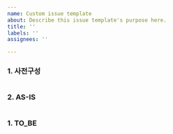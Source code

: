 ```yaml
---
name: Custom issue template
about: Describe this issue template's purpose here.
title: ''
labels: ''
assignees: ''

---
```


### 1. 사전구성
```sql
```


### 2. AS-IS
```sql
```


### 1. TO_BE
```sql
```
